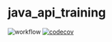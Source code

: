 # java_api_training
![workflow](https://github.com/Mael35/java_api_training/actions/workflows/build.yml/badge.svg)
[![codecov](https://codecov.io/gh/Mael35/java_api_training/branch/main/graph/badge.svg?token=5gVHGzOJlG)](https://codecov.io/gh/Mael35/java_api_training)
